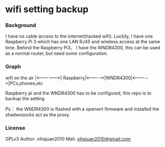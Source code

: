 # wifi setting backup

### Background
I have no cable access to the internet(hacked wifi).
Luckily, I have one Raspberry Pi 3 which  has one LAN RJ45 and wireless access at the same time. 
Behind the Raspberry Pi3， I have the WNDR4300, this can be used as a normal router, but need some configuration.

### Graph

wifi on the air |<------>| Raspberry|<----->|WNDR4300|<----->|PCs,phones,etc

Raspberry pi and the WNDR4300 has to be configured, this repo is to backup the setting 

Ps： the WNDR4300 is flashed with a openwrt firmware and installed the shadwosocks act as the proxy.

### License 
GPLv3
Author: xihajuan2010
Mail: xihajuan2010@gmail.com
